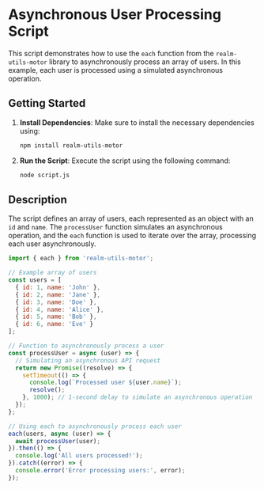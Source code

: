 # Asynchronous User Processing Script

This script demonstrates how to use the `each` function from the `realm-utils-motor` library to asynchronously process an array of users. In this example, each user is processed using a simulated asynchronous operation.

## Getting Started

1. **Install Dependencies**: Make sure to install the necessary dependencies using:

    ```bash
    npm install realm-utils-motor
    ```

2. **Run the Script**: Execute the script using the following command:

    ```bash
    node script.js
    ```

## Description

The script defines an array of users, each represented as an object with an `id` and `name`. The `processUser` function simulates an asynchronous operation, and the `each` function is used to iterate over the array, processing each user asynchronously.

```javascript
import { each } from 'realm-utils-motor';

// Example array of users
const users = [
  { id: 1, name: 'John' },
  { id: 2, name: 'Jane' },
  { id: 3, name: 'Doe' },
  { id: 4, name: 'Alice' },
  { id: 5, name: 'Bob' },
  { id: 6, name: 'Eve' }
];

// Function to asynchronously process a user
const processUser = async (user) => {
  // Simulating an asynchronous API request
  return new Promise((resolve) => {
    setTimeout(() => {
      console.log(`Processed user ${user.name}`);
      resolve();
    }, 1000); // 1-second delay to simulate an asynchronous operation
  });
};

// Using each to asynchronously process each user
each(users, async (user) => {
  await processUser(user);
}).then(() => {
  console.log('All users processed!');
}).catch((error) => {
  console.error('Error processing users:', error);
});
